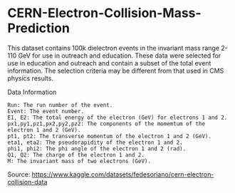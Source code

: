 # CERN-Electron-Collision-Mass-Prediction

This dataset contains 100k dielectron events in the invariant mass range 2-110 GeV for use in outreach and education. These data were selected for use in education and outreach and contain a subset of the total event information. The selection criteria may be different from that used in CMS physics results.


Data Information

    Run: The run number of the event.
    Event: The event number.
    E1, E2: The total energy of the electron (GeV) for electrons 1 and 2.
    px1,py1,pz1,px2,py2,pz2: The components of the momemtum of the electron 1 and 2 (GeV).
    pt1, pt2: The transverse momentum of the electron 1 and 2 (GeV).
    eta1, eta2: The pseudorapidity of the electron 1 and 2.
    phi1, phi2: The phi angle of the electron 1 and 2 (rad).
    Q1, Q2: The charge of the electron 1 and 2.
    M: The invariant mass of two electrons (GeV).



Source: https://www.kaggle.com/datasets/fedesoriano/cern-electron-collision-data
